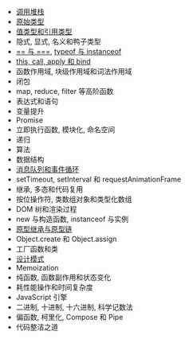 * [调用堆栈](./1&17.md)
* [原始类型](./2&3.md)
* [值类型和引用类型](./2&3.md)
* 隐式, 显式, 名义和鸭子类型
* [== 与 ===](./5(1).md), [typeof 与 instanceof](./5(2)&23.md)
* [this, call, apply 和 bind](./6.md)
* 函数作用域, 块级作用域和词法作用域
* 闭包
* map, reduce, filter 等高阶函数
* 表达式和语句
* 变量提升
* Promise
* 立即执行函数, 模块化, 命名空间
* 递归
* 算法
* 数据结构
* [消息队列和事件循环](./1&17.md)
* setTimeout, setInterval 和 requestAnimationFrame
* 继承, 多态和代码复用
* 按位操作符, 类数组对象和类型化数组
* DOM 树和渲染过程
* new 与构造函数, instanceof 与实例
* [原型继承与原型链](./5(2)&23.md)
* Object.create 和 Object.assign
* 工厂函数和类
* [设计模式](./26.md)
* Memoization
* 纯函数, 函数副作用和状态变化
* 耗性能操作和时间复杂度
* JavaScript 引擎
* 二进制, 十进制, 十六进制, 科学记数法
* 偏函数, 柯里化, Compose 和 Pipe
* 代码整洁之道